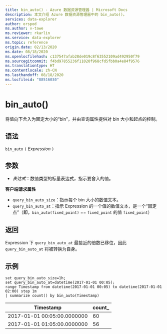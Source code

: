 ```yaml
---
title: bin_auto() - Azure 数据资源管理器 | Microsoft Docs
description: 本文介绍 Azure 数据资源管理器中的 bin_auto()。
services: data-explorer
author: orspod
ms.author: v-tawe
ms.reviewer: rkarlin
ms.service: data-explorer
ms.topic: reference
origin.date: 02/13/2020
ms.date: 08/18/2020
ms.openlocfilehash: c137547afab28de019c8f63552109ad492950f79
ms.sourcegitcommit: f4bd97855236f11020f968cfd5fbb0a4e84f9576
ms.translationtype: HT
ms.contentlocale: zh-CN
ms.lasthandoff: 08/18/2020
ms.locfileid: "88516030"
---
```

# <a name="bin_auto"></a>bin_auto()

将值向下舍入为固定大小的“bin”，并由查询属性提供对 bin 大小和起点的控制。

## <a name="syntax"></a>语法

`bin_auto` `(` *Expression* `)`

## <a name="arguments"></a>参数

* *表达式*：数值类型的标量表达式，指示要舍入的值。

**客户端请求属性**

* `query_bin_auto_size`：指示每个 bin 大小的数值文本。
* `query_bin_auto_at`：指示 Expression 的一个值的数值文本，是一个“固定点”（即，`bin_auto(fixed_point)` == `fixed_point` 的值 `fixed_point`）

## <a name="returns"></a>返回

Expression 下 `query_bin_auto_at` 最接近的倍数已移位，因此 `query_bin_auto_at` 将被转换为自身。

## <a name="examples"></a>示例

```kusto
set query_bin_auto_size=1h;
set query_bin_auto_at=datetime(2017-01-01 00:05);
range Timestamp from datetime(2017-01-01 00:05) to datetime(2017-01-01 02:00) step 1m
| summarize count() by bin_auto(Timestamp)
```

|Timestamp                    | count_|
|-----------------------------|-------|
|2017-01-01 00:05:00.0000000  | 60    |
|2017-01-01 01:05:00.0000000  | 56    |